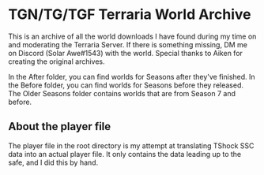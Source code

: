 # TGN/TG/TGF Terraria World Archive
This is an archive of all the world downloads I have found during my time on and moderating the Terraria Server.
If there is something missing, DM me on Discord (Solar Awe#1543) with the world.
Special thanks to Aiken for creating the original archives.

In the After folder, you can find worlds for Seasons after they've finished.
In the Before folder, you can find worlds for Seasons before they released.
The Older Seasons folder contains worlds that are from Season 7 and before.


## About the player file
The player file in the root directory is my attempt at translating TShock SSC data into an actual player file. It only contains the data leading up to the safe, and I did this by hand.
